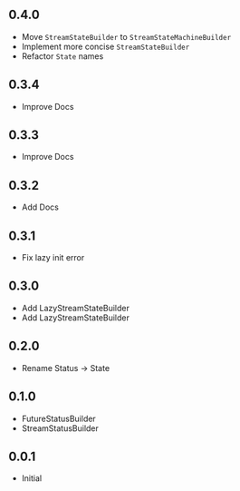 ## 0.4.0

- Move `StreamStateBuilder` to `StreamStateMachineBuilder`
- Implement more concise `StreamStateBuilder`
- Refactor `State` names

## 0.3.4

- Improve Docs

## 0.3.3

- Improve Docs

## 0.3.2

- Add Docs

## 0.3.1

- Fix lazy init error

## 0.3.0

- Add LazyStreamStateBuilder
- Add LazyStreamStateBuilder

## 0.2.0

- Rename Status -> State

## 0.1.0

- FutureStatusBuilder
- StreamStatusBuilder

## 0.0.1

- Initial
